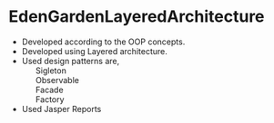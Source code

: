 # EdenGardenLayeredArchitecture
<ul>
  <li>Developed according to the OOP concepts.</li>
  <li>Developed using Layered architecture.</li>
  <li>Used design patterns are,
  <ul>Sigleton</ul>
  <ul>Observable</ul>
  <ul>Facade</ul>
  <ul>Factory</ul>
  </li>
  <li>Used Jasper Reports</li>
</ul>

